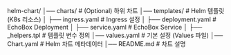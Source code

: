 helm-chart/
│── charts/                      # (Optional) 하위 차트
│── templates/                   # Helm 템플릿 (K8s 리소스)
│   ├── ingress.yaml             # Ingress 설정
│   ├── deployment.yaml          # EchoBox Deployment
│   ├── service.yaml             # EchoBox Service
│   ├── _helpers.tpl             # 템플릿 변수 정의
│── values.yaml                  # 기본 설정 (Values 파일)
│── Chart.yaml                   # Helm 차트 메타데이터
│── README.md                    # 차트 설명